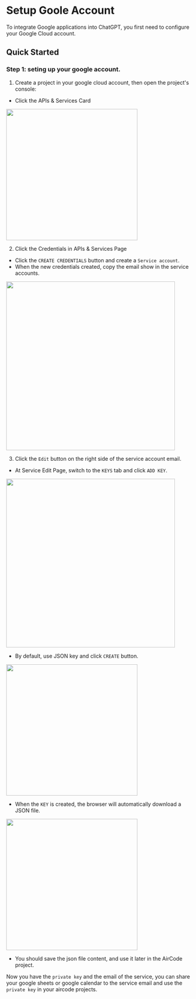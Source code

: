 # Setup Goole Account

To integrate Google applications into ChatGPT, you first need to configure your Google Cloud account.

## Quick Started

### Step 1: seting up your google account.

1. Create a project in your google cloud account, then open the project's console:

  -  Click the APIs & Services Card 

<img src="https://aircode-yvo.b-cdn.net/resource/1-87a6jcmyqhn.jpg" width="350">

2. Click the Credentials in APIs & Services Page

  - Click the `CREATE CREDENTIALS` button and create a `Service account`.
  - When the new credentials created, copy the email show in the service accounts.

<img src="https://aircode-yvo.b-cdn.net/resource/2-bc7bw4blawh.png" width="450">

3. Click the `Edit` button on the right side of the service account email.

  - At Service Edit Page, switch to the `KEYS` tab and click `ADD KEY`.

<img src="https://aircode-yvo.b-cdn.net/resource/3-z528pvdpqgb.png" width="450">

  - By default, use JSON key and click `CREATE` button. 

<img src="https://aircode-yvo.b-cdn.net/resource/7-o2elhv212vl.jpg" width="350">

  - When the `KEY` is created, the browser will automatically download a JSON file.

<img src="https://aircode-yvo.b-cdn.net/resource/8-brke2kbvpd.jpg" width="350">

 - You should save the json file content, and use it later in the AirCode project.

 Now you have the `private key` and the email of the service, you can share your google sheets or google calendar to the service email and use the `private key` in your aircode projects.